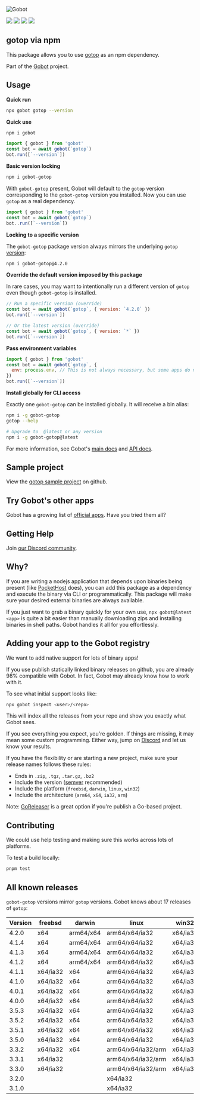 ![Gobot](https://raw.githubusercontent.com/benallfree/gobot/v1.0.0-alpha.31/assets/gobot-banner-300x.png)

![](https://img.shields.io/npm/v/gobot-gotop) ![](https://img.shields.io/npm/dt/gobot-gotop) ![](https://img.shields.io/github/commit-activity/t/benallfree/gobot) ![](https://img.shields.io/github/stars/benallfree/gobot)

## gotop via npm

This package allows you to use [gotop](https://github.com/xxxserxxx/gotop) as an npm dependency.

Part of the [Gobot](https://www.npmjs.com/package/gobot) project.

## Usage

**Quick run**

```bash
npx gobot gotop --version
```

**Quick use**

```bash
npm i gobot
```

```js
import { gobot } from 'gobot'
const bot = await gobot(`gotop`)
bot.run([`--version`])
```

**Basic version locking**

```bash
npm i gobot-gotop
```

With `gobot-gotop` present, Gobot will default to the `gotop` version corresponding to the `gobot-gotop` version you installed. Now you can use `gotop` as a real dependency.

```js
import { gobot } from 'gobot'
const bot = await gobot(`gotop`)
bot..run([`--version`])
```

**Locking to a specific version**

The `gobot-gotop` package version always mirrors the underlying `gotop` [version](#known-versions):

```bash
npm i gobot-gotop@4.2.0
```

**Override the default version imposed by this package**

In rare cases, you may want to intentionally run a different version of `gotop` even though `gobot-gotop` is installed.

```js
// Run a specific version (override)
const bot = await gobot(`gotop`, { version: `4.2.0` })
bot.run([`--version`])

// Or the latest version (override)
const bot = await gobot(`gotop`, { version: `*` })
bot.run([`--version`])
```

**Pass environment variables**

```js
import { gobot } from 'gobot'
const bot = await gobot(`gotop`, {
  env: process.env, // This is not always necessary, but some apps do need it
})
bot.run([`--version`])
```

**Install globally for CLI access**

Exactly one `gobot-gotop` can be installed globally. It will receive a bin alias:

```bash
npm i -g gobot-gotop
gotop --help

# Upgrade to  @latest or any version
npm i -g gobot-gotop@latest
```

For more information, see Gobot's [main docs](https://www.npmjs.com/package/gobot) and [API docs](https://github.com/benallfree/gobot/blob/v1.0.0-alpha.31/docs/readme.md).



## Sample project

View the [gotop sample project](https://github.com/benallfree/gobot/tree/v1.0.0-alpha.31/src/apps/gotop/sample-project) on github.

## Try Gobot's other apps

Gobot has a growing list of [official apps](https://www.npmjs.com/package/gobot#official-gobot-apps). Have you tried them all?

## Getting Help

Join [our Discord community](https://discord.gg/977kMmFnXc).

## Why?

If you are writing a nodejs application that depends upon binaries being present (like [PocketHost](https://github.com/pockethost/pockethost) does), you can add this package as a dependency and execute the binary via CLI or programmatically. This package will make sure your desired external binaries are always available.

If you just want to grab a binary quickly for your own use, `npx gobot@latest <app>` is quite a bit easier than manually downloading zips and installing binaries in shell paths. Gobot handles it all for you effortlessly.

## Adding your app to the Gobot registry

We want to add native support for lots of binary apps!

If you use publish statically linked binary releases on github, you are already 98% compatible with Gobot. In fact, Gobot may already know how to work with it.

To see what initial support looks like:

```bash
npx gobot inspect <user>/<repo>
```

This will index all the releases from your repo and show you exactly what Gobot sees.

If you see everything you expect, you're golden. If things are missing, it may mean some custom programming. Either way, jump on [Discord](https://discord.gg/977kMmFnXc) and let us know your results.

If you have the flexibility or are starting a new project, make sure your release names follows these rules:

- Ends in `.zip`, `.tgz`, `.tar.gz`, `.bz2`
- Include the version ([semver](https://semver.org) recommended)
- Include the platform (`freebsd`, `darwin`, `linux`, `win32`)
- Include the architecture (`arm64`, `x64`, `ia32`, `arm`)

Note: [GoReleaser](https://goreleaser.com/) is a great option if you're publish a Go-based project.

## Contributing

We could use help testing and making sure this works across lots of platforms.

To test a build locally:

```bash
pnpm test
```


## All known releases

`gobot-gotop` versions mirror `gotop` versions. Gobot knows about 17 releases of `gotop`:

| Version | freebsd  | darwin    | linux              | win32    |
| ------- | -------- | --------- | ------------------ | -------- |
| 4.2.0   | x64      | arm64/x64 | arm64/x64/ia32     | x64/ia32 |
| 4.1.4   | x64      | arm64/x64 | arm64/x64/ia32     | x64/ia32 |
| 4.1.3   | x64      | arm64/x64 | arm64/x64/ia32     | x64/ia32 |
| 4.1.2   | x64      | arm64/x64 | arm64/x64/ia32     | x64/ia32 |
| 4.1.1   | x64/ia32 | x64       | arm64/x64/ia32     | x64/ia32 |
| 4.1.0   | x64/ia32 | x64       | arm64/x64/ia32     | x64/ia32 |
| 4.0.1   | x64/ia32 | x64       | arm64/x64/ia32     | x64/ia32 |
| 4.0.0   | x64/ia32 | x64       | arm64/x64/ia32     | x64/ia32 |
| 3.5.3   | x64/ia32 | x64       | arm64/x64/ia32     | x64/ia32 |
| 3.5.2   | x64/ia32 | x64       | arm64/x64/ia32     | x64/ia32 |
| 3.5.1   | x64/ia32 | x64       | arm64/x64/ia32     | x64/ia32 |
| 3.5.0   | x64/ia32 | x64       | arm64/x64/ia32     | x64/ia32 |
| 3.3.2   | x64/ia32 | x64       | arm64/x64/ia32/arm | x64/ia32 |
| 3.3.1   | x64/ia32 |           | arm64/x64/ia32/arm | x64/ia32 |
| 3.3.0   | x64/ia32 |           | arm64/x64/ia32/arm | x64/ia32 |
| 3.2.0   |          |           | x64/ia32           |          |
| 3.1.0   |          |           | x64/ia32           |          |
